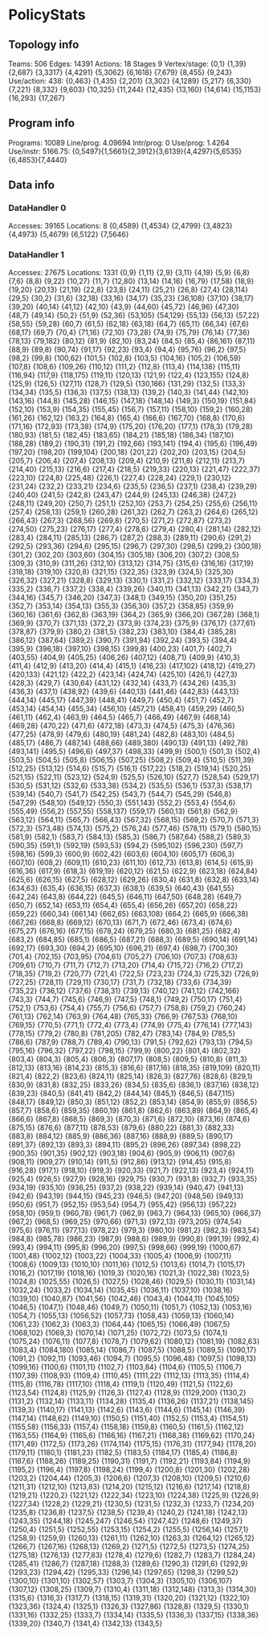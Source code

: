 # PolicyStats
## Topology info
Teams:		506
Edges:		14391
Actions:	18
Stages		9
Vertex/stage:	{0,1} {1,39} {2,687} {3,3317} {4,4291} {5,3062} {6,1618} {7,679} {8,455} {9,243} 
Use/action:	438: {0,463} {1,435} {2,201} {3,302} {4,1289} {5,217} {6,330} {7,221} {8,332} {9,603} {10,325} {11,244} {12,435} {13,160} {14,614} {15,1153} {16,293} {17,267} 

## Program info
Programs:	10089
Line/prog:	4.09694
Intr/prog:	0
Use/prog:	1.4264
Use/instr:	5166.75: {0,5497}{1,5661}{2,3912}{3,6139}{4,4297}{5,6535}{6,4853}{7,4440}

## Data info

### DataHandler 0
Accesses:	39165
Locations:	8
{0,4589} {1,4534} {2,4799} {3,4823} {4,4973} {5,4679} {6,5122} {7,5646} 

### DataHandler 1
Accesses:	27675
Locations:	1331
{0,9} {1,11} {2,9} {3,11} {4,19} {5,9} {6,8} {7,6} {8,8} {9,22} {10,27} {11,7} {12,80} {13,14} {14,16} {16,79} {17,58} {18,9} {19,20} {20,13} {21,19} {22,8} {23,8} {24,11} {25,21} {26,8} {27,4} {28,114} {29,5} {30,2} {31,6} {32,18} {33,16} {34,17} {35,23} {36,108} {37,10} {38,17} {39,20} {40,14} {41,12} {42,10} {43,9} {44,60} {45,72} {46,96} {47,30} {48,7} {49,14} {50,2} {51,9} {52,36} {53,105} {54,129} {55,13} {56,13} {57,22} {58,55} {59,28} {60,7} {61,5} {62,18} {63,18} {64,7} {65,11} {66,34} {67,6} {68,17} {69,7} {70,4} {71,16} {72,10} {73,28} {74,9} {75,79} {76,14} {77,36} {78,13} {79,182} {80,12} {81,9} {82,10} {83,24} {84,5} {85,4} {86,161} {87,11} {88,9} {89,8} {90,74} {91,17} {92,23} {93,4} {94,4} {95,76} {96,2} {97,5} {98,2} {99,8} {100,62} {101,5} {102,8} {103,5} {104,16} {105,2} {106,59} {107,8} {108,6} {109,26} {110,12} {111,2} {112,8} {113,4} {114,138} {115,11} {116,94} {117,9} {118,175} {119,11} {120,13} {121,9} {122,4} {123,155} {124,8} {125,9} {126,5} {127,11} {128,7} {129,5} {130,166} {131,29} {132,5} {133,3} {134,34} {135,5} {136,3} {137,5} {138,13} {139,2} {140,3} {141,44} {142,10} {143,16} {144,8} {145,28} {146,15} {147,18} {148,14} {149,3} {150,19} {151,84} {152,10} {153,9} {154,35} {155,45} {156,7} {157,11} {158,10} {159,2} {160,28} {161,26} {162,12} {163,2} {164,8} {165,4} {166,6} {167,70} {168,8} {170,6} {171,16} {172,93} {173,38} {174,9} {175,20} {176,20} {177,1} {178,3} {179,28} {180,93} {181,5} {182,45} {183,65} {184,21} {185,18} {186,34} {187,10} {188,28} {189,2} {190,31} {191,2} {192,66} {193,141} {194,4} {195,6} {196,49} {197,20} {198,20} {199,104} {200,18} {201,22} {202,20} {203,15} {204,5} {205,7} {206,4} {207,4} {208,13} {209,4} {210,9} {211,8} {212,11} {213,7} {214,40} {215,13} {216,6} {217,4} {218,5} {219,33} {220,13} {221,47} {222,37} {223,10} {224,8} {225,48} {226,1} {227,4} {228,24} {229,1} {230,12} {231,24} {232,2} {233,21} {234,6} {235,5} {236,5} {237,1} {238,4} {239,29} {240,40} {241,5} {242,8} {243,47} {244,9} {245,13} {246,38} {247,2} {248,11} {249,20} {250,7} {251,1} {252,10} {253,7} {254,25} {255,6} {256,11} {257,4} {258,13} {259,1} {260,28} {261,32} {262,7} {263,2} {264,6} {265,12} {266,43} {267,3} {268,56} {269,8} {270,5} {271,2} {272,87} {273,2} {274,50} {275,23} {276,17} {277,4} {278,6} {279,4} {280,4} {281,14} {282,12} {283,4} {284,11} {285,13} {286,7} {287,2} {288,3} {289,11} {290,6} {291,2} {292,5} {293,36} {294,6} {295,15} {296,7} {297,30} {298,5} {299,2} {300,18} {301,2} {302,20} {303,60} {304,15} {305,18} {306,20} {307,2} {308,5} {309,3} {310,9} {311,26} {312,10} {313,12} {314,75} {315,6} {316,16} {317,19} {318,18} {319,10} {320,8} {321,15} {322,35} {323,9} {324,5} {325,30} {326,32} {327,21} {328,8} {329,13} {330,1} {331,2} {332,12} {333,17} {334,3} {335,2} {336,7} {337,2} {338,4} {339,26} {340,11} {341,13} {342,21} {343,7} {344,16} {345,7} {346,20} {347,3} {348,1} {349,15} {350,20} {351,25} {352,7} {353,14} {354,13} {355,3} {356,30} {357,2} {358,85} {359,9} {360,16} {361,6} {362,8} {363,19} {364,2} {365,9} {366,20} {367,28} {368,1} {369,9} {370,7} {371,13} {372,2} {373,9} {374,23} {375,9} {376,17} {377,61} {378,87} {379,9} {380,2} {381,5} {382,23} {383,10} {384,4} {385,28} {386,12} {387,64} {389,2} {390,7} {391,94} {392,24} {393,5} {394,4} {395,9} {396,18} {397,10} {398,15} {399,8} {400,23} {401,7} {402,7} {403,55} {404,9} {405,25} {406,26} {407,12} {408,71} {409,9} {410,3} {411,4} {412,9} {413,20} {414,4} {415,1} {416,23} {417,102} {418,12} {419,27} {420,133} {421,12} {422,2} {423,14} {424,74} {425,10} {426,1} {427,3} {428,3} {429,7} {430,64} {431,12} {432,14} {433,7} {434,26} {435,3} {436,3} {437,1} {438,92} {439,6} {440,13} {441,46} {442,83} {443,13} {444,14} {445,17} {447,39} {448,41} {449,7} {450,4} {451,7} {452,7} {453,14} {454,14} {455,34} {456,10} {457,21} {458,41} {459,29} {460,5} {461,11} {462,4} {463,9} {464,5} {465,7} {466,49} {467,9} {468,14} {469,28} {470,22} {471,6} {472,18} {473,3} {474,5} {475,3} {476,36} {477,25} {478,9} {479,6} {480,19} {481,24} {482,8} {483,10} {484,5} {485,17} {486,7} {487,14} {488,66} {489,380} {490,13} {491,13} {492,78} {493,141} {495,5} {496,6} {497,37} {498,33} {499,9} {500,1} {501,3} {502,4} {503,5} {504,5} {505,8} {506,15} {507,25} {508,2} {509,4} {510,5} {511,39} {512,25} {513,12} {514,6} {515,7} {516,1} {517,22} {518,2} {519,14} {520,25} {521,15} {522,11} {523,12} {524,9} {525,5} {526,10} {527,7} {528,54} {529,17} {530,5} {531,12} {532,6} {533,38} {534,2} {535,5} {536,1} {537,3} {538,17} {539,14} {540,7} {541,7} {542,25} {543,7} {544,7} {545,29} {546,8} {547,29} {548,10} {549,12} {550,3} {551,143} {552,2} {553,4} {554,6} {555,49} {556,2} {557,55} {558,137} {559,17} {560,13} {561,8} {562,9} {563,12} {564,11} {565,7} {566,43} {567,32} {568,15} {569,2} {570,7} {571,3} {572,3} {573,48} {574,13} {575,2} {576,24} {577,46} {578,11} {579,1} {580,15} {581,9} {582,1} {583,7} {584,13} {585,3} {586,7} {587,64} {588,2} {589,3} {590,35} {591,1} {592,19} {593,53} {594,2} {595,102} {596,230} {597,7} {598,16} {599,3} {600,9} {602,42} {603,6} {604,10} {605,17} {606,3} {607,10} {608,2} {609,11} {610,23} {611,10} {612,73} {613,8} {614,5} {615,9} {616,36} {617,9} {618,3} {619,19} {620,12} {621,5} {622,9} {623,18} {624,84} {625,6} {626,15} {627,5} {628,12} {629,26} {630,4} {631,8} {632,8} {633,14} {634,63} {635,4} {636,15} {637,3} {638,1} {639,5} {640,43} {641,55} {642,24} {643,8} {644,22} {645,5} {646,11} {647,50} {648,28} {649,7} {650,7} {652,14} {653,11} {654,4} {655,4} {656,26} {657,20} {658,22} {659,22} {660,34} {661,14} {662,65} {663,108} {664,2} {665,9} {666,38} {667,26} {668,8} {669,12} {670,13} {671,7} {672,46} {673,4} {674,6} {675,27} {676,16} {677,15} {678,24} {679,25} {680,3} {681,25} {682,4} {683,2} {684,85} {685,1} {686,5} {687,21} {688,3} {689,5} {690,14} {691,14} {692,17} {693,30} {694,2} {695,10} {696,21} {697,4} {698,7} {700,30} {701,4} {702,15} {703,95} {704,61} {705,27} {706,10} {707,3} {708,63} {709,61} {710,7} {711,7} {712,7} {713,20} {714,4} {715,72} {716,2} {717,2} {718,35} {719,2} {720,77} {721,4} {722,5} {723,23} {724,3} {725,32} {726,9} {727,25} {728,11} {729,11} {730,17} {731,7} {732,18} {733,6} {734,39} {735,22} {736,12} {737,6} {738,31} {739,13} {740,12} {741,12} {742,166} {743,3} {744,7} {745,6} {746,9} {747,5} {748,1} {749,2} {750,17} {751,4} {752,1} {753,6} {754,4} {755,7} {756,6} {757,7} {758,8} {759,2} {760,24} {761,13} {762,14} {763,9} {764,48} {765,33} {766,9} {767,53} {768,10} {769,15} {770,5} {771,1} {772,4} {773,4} {774,9} {775,4} {776,14} {777,143} {778,15} {779,2} {780,8} {781,205} {782,47} {783,14} {784,9} {785,5} {786,6} {787,9} {788,7} {789,4} {790,13} {791,5} {792,62} {793,13} {794,5} {795,16} {796,32} {797,22} {798,15} {799,9} {800,22} {801,4} {802,32} {803,4} {804,3} {805,4} {806,3} {807,17} {808,5} {809,5} {810,8} {811,3} {812,13} {813,16} {814,23} {815,3} {816,6} {817,16} {818,35} {819,109} {820,11} {821,4} {822,2} {823,6} {824,11} {825,14} {826,3} {827,76} {828,6} {829,1} {830,9} {831,8} {832,25} {833,26} {834,5} {835,6} {836,1} {837,16} {838,12} {839,23} {840,5} {841,41} {842,2} {844,14} {845,1} {846,5} {847,115} {848,17} {849,12} {850,3} {851,12} {852,2} {853,14} {854,9} {855,9} {856,5} {857,7} {858,6} {859,35} {860,19} {861,8} {862,6} {863,89} {864,9} {865,4} {866,6} {867,8} {868,5} {869,3} {870,3} {871,6} {872,10} {873,16} {874,6} {875,15} {876,6} {877,11} {878,53} {879,6} {880,22} {881,3} {882,33} {883,8} {884,12} {885,9} {886,36} {887,16} {888,9} {889,5} {890,17} {891,37} {892,13} {893,3} {894,11} {895,2} {896,26} {897,34} {898,22} {900,35} {901,35} {902,12} {903,18} {904,6} {905,9} {906,11} {907,6} {908,11} {909,27} {910,14} {911,5} {912,86} {913,12} {914,45} {915,8} {916,28} {917,1} {918,10} {919,3} {920,33} {921,7} {922,13} {923,4} {924,11} {925,4} {926,5} {927,9} {928,16} {929,75} {930,7} {931,8} {932,7} {933,35} {934,19} {935,10} {936,25} {937,2} {938,22} {939,14} {940,47} {941,13} {942,6} {943,19} {944,15} {945,23} {946,5} {947,20} {948,56} {949,13} {950,6} {951,7} {952,15} {953,54} {954,7} {955,42} {956,13} {957,22} {958,10} {959,1} {960,78} {961,7} {962,9} {963,7} {964,13} {965,10} {966,37} {967,2} {968,5} {969,25} {970,66} {971,3} {972,13} {973,205} {974,54} {975,6} {976,11} {977,13} {978,22} {979,3} {980,10} {981,2} {982,3} {983,54} {984,8} {985,78} {986,23} {987,9} {988,6} {989,9} {990,8} {991,19} {992,4} {993,4} {994,11} {995,8} {996,20} {997,5} {998,66} {999,19} {1000,67} {1001,48} {1002,12} {1003,22} {1004,33} {1005,4} {1006,9} {1007,11} {1008,6} {1009,13} {1010,10} {1011,16} {1012,5} {1013,6} {1014,7} {1015,17} {1016,2} {1017,19} {1018,16} {1019,3} {1020,16} {1021,3} {1022,38} {1023,5} {1024,8} {1025,55} {1026,5} {1027,5} {1028,46} {1029,5} {1030,11} {1031,14} {1032,24} {1033,2} {1034,14} {1035,45} {1036,11} {1037,10} {1038,16} {1039,10} {1040,87} {1041,56} {1042,46} {1043,4} {1044,11} {1045,105} {1046,5} {1047,1} {1048,46} {1049,7} {1050,11} {1051,7} {1052,13} {1053,16} {1054,7} {1055,13} {1056,52} {1057,73} {1058,43} {1059,13} {1060,14} {1061,23} {1062,3} {1063,3} {1064,44} {1065,15} {1066,49} {1067,5} {1068,102} {1069,3} {1070,14} {1071,25} {1072,72} {1073,5} {1074,1} {1075,24} {1076,11} {1077,8} {1078,7} {1079,62} {1080,12} {1081,19} {1082,63} {1083,4} {1084,180} {1085,14} {1086,7} {1087,5} {1088,5} {1089,5} {1090,17} {1091,2} {1092,11} {1093,46} {1094,7} {1095,5} {1096,48} {1097,5} {1098,13} {1099,16} {1100,6} {1101,11} {1102,7} {1103,84} {1104,6} {1105,5} {1106,7} {1107,39} {1108,93} {1109,4} {1110,45} {1111,22} {1112,13} {1113,35} {1114,4} {1115,8} {1116,78} {1117,10} {1118,4} {1119,1} {1120,49} {1121,5} {1122,6} {1123,54} {1124,8} {1125,9} {1126,3} {1127,4} {1128,9} {1129,200} {1130,2} {1131,2} {1132,14} {1133,11} {1134,28} {1135,4} {1136,26} {1137,21} {1138,145} {1139,3} {1140,17} {1141,13} {1142,6} {1143,6} {1144,6} {1145,14} {1146,39} {1147,14} {1148,62} {1149,10} {1150,5} {1151,40} {1152,5} {1153,4} {1154,51} {1155,58} {1156,33} {1157,4} {1158,18} {1159,8} {1160,5} {1161,5} {1162,12} {1163,55} {1164,9} {1165,6} {1166,16} {1167,21} {1168,38} {1169,62} {1170,24} {1171,49} {1172,5} {1173,26} {1174,114} {1175,15} {1176,31} {1177,94} {1178,20} {1179,11} {1180,1} {1181,23} {1182,5} {1183,5} {1184,17} {1185,4} {1186,8} {1187,6} {1188,26} {1189,25} {1190,31} {1191,7} {1192,21} {1193,84} {1194,9} {1195,2} {1196,4} {1197,8} {1198,24} {1199,4} {1200,8} {1201,30} {1202,28} {1203,2} {1204,44} {1205,3} {1206,6} {1207,3} {1208,10} {1209,5} {1210,6} {1211,31} {1212,10} {1213,83} {1214,20} {1215,12} {1216,6} {1217,14} {1218,8} {1219,21} {1220,2} {1221,12} {1222,34} {1223,10} {1224,38} {1225,9} {1226,9} {1227,34} {1228,2} {1229,21} {1230,5} {1231,5} {1232,3} {1233,7} {1234,20} {1235,8} {1236,8} {1237,5} {1238,5} {1239,4} {1240,2} {1241,18} {1242,13} {1243,35} {1244,18} {1245,247} {1246,54} {1247,42} {1248,6} {1249,37} {1250,4} {1251,5} {1252,55} {1253,15} {1254,2} {1255,5} {1256,14} {1257,1} {1258,9} {1259,9} {1260,13} {1261,11} {1262,10} {1263,3} {1264,12} {1265,12} {1266,7} {1267,16} {1268,13} {1269,2} {1271,5} {1272,5} {1273,5} {1274,25} {1275,18} {1276,13} {1277,83} {1278,4} {1279,6} {1282,7} {1283,7} {1284,24} {1285,41} {1286,7} {1287,18} {1288,3} {1289,6} {1290,3} {1291,6} {1292,9} {1293,23} {1294,42} {1295,33} {1296,14} {1297,65} {1298,3} {1299,52} {1300,10} {1301,10} {1302,57} {1303,7} {1304,3} {1305,10} {1306,107} {1307,12} {1308,25} {1309,7} {1310,4} {1311,18} {1312,148} {1313,3} {1314,30} {1315,6} {1316,3} {1317,7} {1318,15} {1319,31} {1320,20} {1321,12} {1322,10} {1323,36} {1324,4} {1325,1} {1326,3} {1327,86} {1328,8} {1329,5} {1330,1} {1331,16} {1332,25} {1333,7} {1334,14} {1335,5} {1336,3} {1337,15} {1338,36} {1339,20} {1340,7} {1341,4} {1342,13} {1343,5} 
